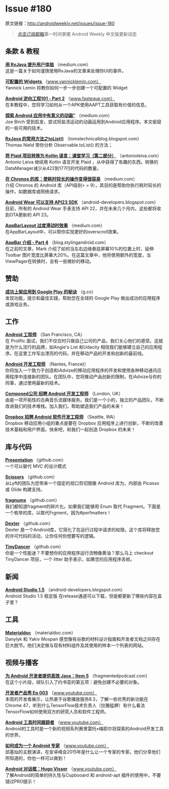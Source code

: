 # Issue #180
>
原文链接：<http://androidweekly.net/issues/issue-180>

> [点击订阅邮箱](http://tinyletter.com/androidweeklycn)第一时间掌握 Android Weekly 中文版更新动态

## 条款 & 教程

**[用 RxJava 提升用户体验](https://medium.com/@diolor/improving-ux-with-rxjava-4440a13b157f#.l2idlu88x)**
（medium.com）  
这是一篇关于如何谨慎使用RxJava的文章来处理你UI的事件。

**[可配置的 Widgets ](http://www.yannicklemin.com/all-about-widgets)**
（www.yannicklemin.com）  
Yannick Lemin 将教你如何一步一步创建一个可配置的 Widget

**[Android 逆向工程101 - Part 2](http://www.fasteque.com/android-reverse-engineering-101-part-2/)**
（www.fasteque.com）  
在本教程中，您将学习如何从一个APK使用AAPT工具获取有价值的信息。

**[探索 Android 应用中有意义的动画”](https://medium.com/ribot-labs/exploring-meaningful-motion-on-android-1cd95a4bc61d#.ri4p9k1in)**
（medium.com）  
Joe Birch 受到启发，尝试将盐渍运动的动画运用到Android应用程序。本文偷窥的一些可用的技术。

**[RxJava 的常用方法之toList()](http://tomstechnicalblog.blogspot.com/2015/11/rxjava-operators-tolist.html)**
（tomstechnicalblog.blogspot.com）  
Thomas Nield 带你分析 Observable.toList() 的方法；

**[将 Plaid 项目转换为 Koltin 语言：课堂学习（第二部分）](http://antonioleiva.com/plaid-kotlin-2/)**
（antonioleiva.com）  
Antonio Leiva 继续用 Kotlin 语言开发 Plaid ，从中获得了有趣的东西。转换的DataManager减少从422到177行的代码的数量。

**[在 Chronos 的库：使耗时较长的操作变得很容易](https://medium.com/redmadrobot-mobile/the-chronos-library-making-easier-work-of-long-operations-69c7e2d16946#.qcmy1pued)**
（medium.com）  
介绍 Chronos 的 Android 库（API级别> = 9），其目的是帮助你执行耗时较长的操作，如数据库或网络请求。

**[Android Wear 可以支持 API23 SDK](http://android-developers.blogspot.com/2015/11/api-23-sdk-now-available-for-android.html)**
（android-developers.blogspot.com）  
目前，所有的 Andr​​oid Wear 手表支持 API 22，并在未来几个月内，这些都将收到OTA更新的 API 23。

**[AppBarLayout 过度滑动时效果](https://medium.com/@nullthemall/overscroll-appbarlayout-behavior-e58f1ee2807#.nf37zmjba)**
（medium.com）  
在AppBarLayout中，可以帮你实现更好的overscroll效果。

**[AppBar 介绍 - Part 4](https://blog.stylingandroid.com/appbar-part-4/)**
（blog.stylingandroid.com）  
在之前的文章，Mark 介绍了如何当左右边缘悬挂屏幕10%的位置上时，延伸 Toolbar 图片宽度比屏幕大20%。在这篇文章中，他将使用额外的宽度，当ViewPager在转换时，会有一些微妙的移动。

## 赞助
**[成功上架应用到 Google Play 的秘诀](https://blog.stylingandroid.com/appbar-part-4/)**
（g.co）  
发现功能，提示和最佳实践，帮助您在全球的 Google Play 做出成功的应用程序或游戏业务。

## 工作
**[Android 工程师](http://prolificinteractive.com/jobs/san-francisco/android-engineer.html?gh_jid=41730)**
（San Francisco, CA）  
在 Prolific 面试，我们不仅仅时只做自己公司的产品，我们关心他们的感受。这就是为什么流行的品牌，如Angie's List 和Udacity 相信我们能够建立自己的应用程序。在这里工作写出漂亮的代码，并在移动产品的开发和创新的最前线。

**[Android 开发工程师](https://www.smartrecruiters.com/iAdvize/87346601)**
（Nantes, France)）  
你将加入一个致力于创造和iAdvize的移动应用程序的开发和使用各种移动通讯应用程序中连接新的团队。在团队中，您将推动产品创新的限制，在iAdvize与你的同事，通过使用最新的技术。

**[Composed公司 招聘 Android 开发工程师](https://composed.recruiterbox.com/jobs/fk0halb)**
（London, UK）  
由是一项开拓性的古典音乐流媒体服务。我们是一个小的，独立的产品团队，不断改进我们的技术堆栈。加入我们，帮助塑造我们产品的未来！

**[Dropbox 招聘 Android 软件开发工程师](https://www.dropbox.com/jobs/listing/109128)**
（Seattle, WA）  
Dropbox 移动应用小组的重点是要在 Dropbox 应用程序上进行创新，不断的改善技术基础和用户界面。快来吧，和我们一起创造 Dropbox 的未来！

## 库与代码

**[Presentation](https://github.com/StanKocken/Presentation)**
（github.com）  
一个可以替代 MVC 的设计模式

**[Scissors](https://github.com/lyft/scissors)**
（github.com）  
 从Lyft的团队为您带来一个固定的视口剪切图像 Android 库为，内部由 Picasso 或 Glide 构建支持。
 
**[fragnums](https://github.com/pyricau/fragnums)**
（github.com）  
我们都知道fragment的碎片化。如果我们能够用 Enum 取代 Fragment。下面是一个枚举的库，以取代Frgment，因为#perfmatters！

**[Dexter](https://github.com/karumi/Dexter)**
（github.com）  
Dexter 是一个Android库，它简化了在运行过程中请求的权限。这个库将释放您的许可代码的活动，让你任何你想要写的逻辑。

**[TinyDancer](https://github.com/brianPlummer/TinyDancer)**
（github.com）  
你是一个性能迷？不要想你的应用程序运行流畅像黄油？那么马上 checkout TinyDancer 项目，一个 litter 助手表示，如果您的应用程序丢帧。

## 新闻

**[Android Studio 1.5](http://android-developers.blogspot.com/2015/11/android-studio-15.html)**
（android-developers.blogspot.com）  
Android Studio 1.5 稳定版 在release通道可以下载，但是都更新了哪些内容在盒子里？

## 工具

**[Materialdoc](http://materialdoc.com/)**
（materialdoc.com）  
Danylyk 和 Yakiv Mospan 感觉像有谷歌的材料设计指南和开发者文档之间存在巨大脱节。他们决定做与现有材料组件及其使用的样本一个列表的网站。

## 视频与播客

**[为 Android 开发者提供高效 Java：Item 5](https://www.youtube.com/watch?v=ssC4nX_pP3o)**
（fragmentedpodcast.com）  
在这个小片段，球队引入了约书亚的第五项：避免创建不必要的对象。

**[开发者产品秀 Ep 003](https://www.youtube.com/watch?v=uFOWdNtUgvU&linkId=18932004)**
（www.youtube.com）  
本周的开发者展示，让热衷于谷歌播放服务8.3，了解一些优秀的新功能在Chrome 47，听到什么TensorFlow技术负责人（拉雅艋舺）有什么看法TensorFlow如何使用双方的研究人员和软件工程师。

**[Android 工具时间跟踪者](https://www.youtube.com/watch?v=MEbMkm8jHxs&index=1&list=PLWz5rJ2EKKc_w6fodMGrA1_tsI3pqPbqa&linkId=18923065)**
（www.youtube.com）  
Android的工具时是一个新的视频系列赛里雷托•梅耶尔将探索的Andr​​oid开发工具的世界。


**[如何成为一个 Android 专家](https://www.youtube.com/watch?v=PeKKzeAte30&feature=youtu.be)**
（www.youtube.com）  
邱基灿的主题演讲，在安卓峰会2015年是什么让一个专家的专家。他们分享他们所知道的，你也一样可以做到！

**[Android 对话框：Hugo Visser](https://www.youtube.com/watch?v=i6kpeFuUu80&feature=youtu.be)**
（www.youtube.com）  
了解Android的简单的持久性与Cupbooard 和 android-apt 插件的使用中，不要错过PRO提示！
